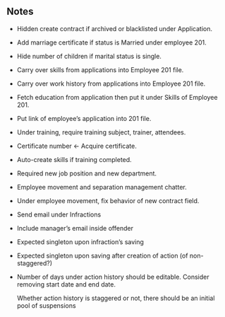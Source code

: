 Notes
-----

- Hidden create contract if archived or blacklisted under Application.

- Add marriage certificate if status is Married under employee 201.

- Hide number of children if marital status is single.

- Carry over skills from applications into Employee 201 file.

- Carry over work history from applications into Employee 201 file.

- Fetch education from application then put it under Skills of Employee 201.

- Put link of employee’s application into 201 file.

- Under training, require training subject, trainer, attendees.

- Certificate number <- Acquire certificate.

- Auto-create skills if training completed.

- Required new job position and new department.

- Employee movement and separation management chatter.

- Under employee movement, fix behavior of new contract field.

- Send email under Infractions

- Include manager’s email inside offender

- Expected singleton upon infraction’s saving

- Expected singleton upon saving after creation of action (of non-staggered?)

- Number of days under action history should be editable. Consider removing
  start date and end date.

  Whether action history is staggered or not, there should be an initial pool of
  suspensions
